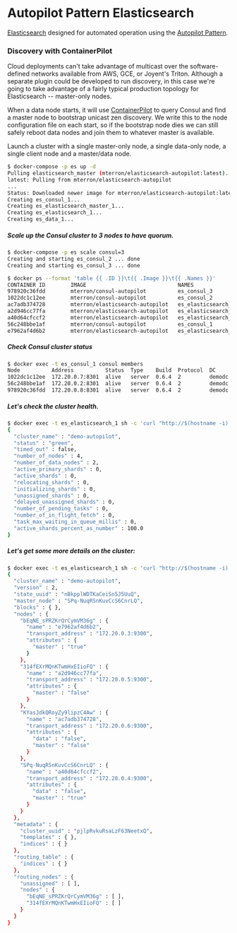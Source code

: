 Autopilot Pattern Elasticsearch
==========

[Elasticsearch](https://www.elastic.co/products) designed for automated operation using the [Autopilot Pattern](http://autopilotpattern.io/).

### Discovery with ContainerPilot
Cloud deployments can't take advantage of multicast over the software-defined networks available from AWS, GCE, or Joyent's Triton. Although a separate plugin could be developed to run discovery, in this case we're going to take advantage of a fairly typical production topology for Elasticsearch -- master-only nodes.

When a data node starts, it will use [ContainerPilot](https://github.com/joyent/containerpilot) to query Consul and find a master node to bootstrap unicast zen discovery. We write this to the node configuration file on each start, so if the bootstrap node dies we can still safely reboot data nodes and join them to whatever master is available.

Launch a cluster with a single master-only node, a single data-only node, a single client node and a master/data node.

```bash
$ docker-compose -p es up -d
Pulling elasticsearch_master (mterron/elasticsearch-autopilot:latest)...
latest: Pulling from mterron/elasticsearch-autopilot
...
Status: Downloaded newer image for mterron/elasticsearch-autopilot:latest
Creating es_consul_1...
Creating es_elasticsearch_master_1...
Creating es_elasticsearch_1...
Creating es_data_1...
```

##### Scale up the Consul cluster to 3 nodes to have quorum.
```bash
$ docker-compose -p es scale consul=3
Creating and starting es_consul_2 ... done
Creating and starting es_consul_3 ... done

$ docker ps --format 'table {{ .ID }}\t{{ .Image }}\t{{ .Names }}'
CONTAINER ID        IMAGE                             NAMES
978920c36fdd        mterron/consul-autopilot          es_consul_3
1022dc1c12ee        mterron/consul-autopilot          es_consul_2
ac7adb374728        mterron/elasticsearch-autopilot   es_elasticsearch_client_1
a2d946cc77fa        mterron/elasticsearch-autopilot   es_elasticsearch_data_1
a40d64cfccf2        mterron/elasticsearch-autopilot   es_elasticsearch_master_1
56c248bbe1af        mterron/consul-autopilot          es_consul_1
e7962af4d6b2        mterron/elasticsearch-autopilot   es_elasticsearch_1
```

##### Check Consul cluster status
```bash
$ docker exec -t es_consul_1 consul members
Node          Address          Status  Type    Build  Protocol  DC
1022dc1c12ee  172.20.0.7:8301  alive   server  0.6.4  2         demodc
56c248bbe1af  172.20.0.2:8301  alive   server  0.6.4  2         demodc
978920c36fdd  172.20.0.8:8301  alive   server  0.6.4  2         demodc
```

##### Let's check the cluster health.
```bash
$ docker exec -t es_elasticsearch_1 sh -c 'curl "http://$(hostname -i):9200/_cluster/health?pretty=true"'
{
  "cluster_name" : "demo-autopilot",
  "status" : "green",
  "timed_out" : false,
  "number_of_nodes" : 4,
  "number_of_data_nodes" : 2,
  "active_primary_shards" : 0,
  "active_shards" : 0,
  "relocating_shards" : 0,
  "initializing_shards" : 0,
  "unassigned_shards" : 0,
  "delayed_unassigned_shards" : 0,
  "number_of_pending_tasks" : 0,
  "number_of_in_flight_fetch" : 0,
  "task_max_waiting_in_queue_millis" : 0,
  "active_shards_percent_as_number" : 100.0
}
```

##### Let's get some more details on the cluster:
```bash
$ docker exec -t es_elasticsearch_1 sh -c 'curl "http://$(hostname -i):9200/_cluster/state?pretty=true"' 
{
  "cluster_name" : "demo-autopilot",
  "version" : 2,
  "state_uuid" : "nBkpplWDTKaCeiSn5J5UuQ",
  "master_node" : "SPq-NuqRSnKuvCcS6CnrLQ",
  "blocks" : { },
  "nodes" : {
    "bEqNE_sPRZKrQrCymVM36g" : {
      "name" : "e7962af4d6b2",
      "transport_address" : "172.20.0.3:9300",
      "attributes" : {
        "master" : "true"
      }
    },
    "314fEXrMQnKTwmHxEIioFQ" : {
      "name" : "a2d946cc77fa",
      "transport_address" : "172.20.0.5:9300",
      "attributes" : {
        "master" : "false"
      }
    },
    "KYasJdkQRoyZy9lipzC4Aw" : {
      "name" : "ac7adb374728",
      "transport_address" : "172.20.0.6:9300",
      "attributes" : {
        "data" : "false",
        "master" : "false"
      }
    },
    "SPq-NuqRSnKuvCcS6CnrLQ" : {
      "name" : "a40d64cfccf2",
      "transport_address" : "172.20.0.4:9300",
      "attributes" : {
        "data" : "false",
        "master" : "true"
      }
    }
  },
  "metadata" : {
    "cluster_uuid" : "pjlpRvkuRsaLzF63NeetxQ",
    "templates" : { },
    "indices" : { }
  },
  "routing_table" : {
    "indices" : { }
  },
  "routing_nodes" : {
    "unassigned" : [ ],
    "nodes" : {
      "bEqNE_sPRZKrQrCymVM36g" : [ ],
      "314fEXrMQnKTwmHxEIioFQ" : [ ]
    }
  }
}
```
